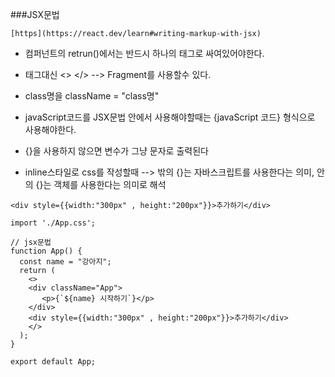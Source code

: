 
###JSX문법
```
[https](https://react.dev/learn#writing-markup-with-jsx)
```

- 컴퍼넌트의 retrun()에서는 반드시 하나의 태그로 싸여있어야한다.
- 태그대신 <> </>  --> Fragment를 사용할수 있다.
- class명을 className = "class명"
- javaScript코드를 JSX문법 안에서 사용해야할때는 {javaScript 코드} 형식으로 사용해야한다.
- {}을 사용하지 않으면 변수가 그냥 문자로 출력된다

- inline스타일로 css를 작성할때
-->  밖의 {}는 자바스크립트를 사용한다는 의미, 안의 {}는 객체를 사용한다는 의미로 해석
```
<div style={{width:"300px" , height:"200px"}}>추가하기</div>
```

```
import './App.css';

// jsx문법
function App() {
  const name = "강아지";
  return (
    <>
    <div className="App">
       <p>{`${name} 시작하기`}</p>
    </div>
    <div style={{width:"300px" , height:"200px"}}>추가하기</div>
    </>
  );
}

export default App;
```











